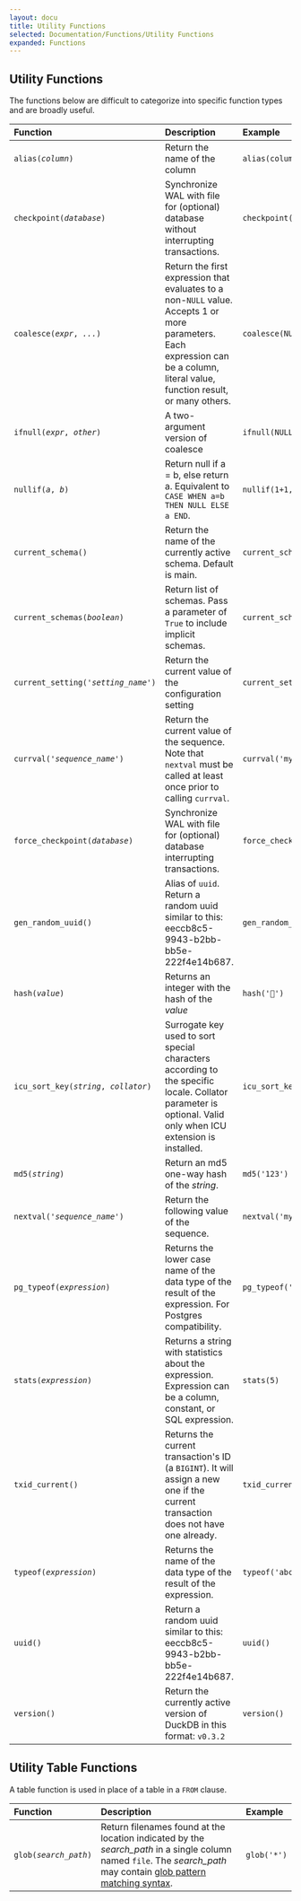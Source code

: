 ```yaml
---
layout: docu
title: Utility Functions
selected: Documentation/Functions/Utility Functions
expanded: Functions
---
```


## Utility Functions
The functions below are difficult to categorize into specific function types and are broadly useful. 

| Function| Description| Example| Result|
|:----------------------------------|:---------------------------------------------------------------------------------------------------------------------------------------------------------------------------------|:---------------------------------------|:--------------------------------------|
| `alias(`*`column`*`)` | Return the name of the column| `alias(column1)` | `'column1'` |
| `checkpoint(`*`database`*`)`| Synchronize WAL with file for (optional) database without interrupting transactions. | `checkpoint(my_db)`| success boolean |
| `coalesce(`*`expr`*`, `*`...`*`)` | Return the first expression that evaluates to a non-`NULL` value. Accepts 1 or more parameters. Each expression can be a column, literal value, function result, or many others. | `coalesce(NULL,NULL,'default_string')` | `'default_string'`|
| `ifnull(`*`expr`*`, `*`other`*`)` | A two-argument version of coalesce | `ifnull(NULL,'default_string')` | `'default_string'`|
| `nullif(`*`a`*`, `*`b`*`)` | Return null if a = b, else return a. Equivalent to `CASE WHEN a=b THEN NULL ELSE a END`. | `nullif(1+1, 2)` | `NULL`|
| `current_schema()`| Return the name of the currently active schema. Default is main. | `current_schema()` | `'main'`|
| `current_schemas(`*`boolean`*`)`| Return list of schemas. Pass a parameter of `True` to include implicit schemas.| `current_schemas(true)`| `['temp', 'main', 'pg_catalog']`|
| `current_setting(`*`'setting_name'`*`)` | Return the current value of the configuration setting| `current_setting('access_mode')` | `'automatic'` |
| `currval(`*`'sequence_name'`*`)`| Return the current value of the sequence. Note that `nextval` must be called at least once prior to calling `currval`. | `currval('my_sequence_name')`| `1` |
| `force_checkpoint(`*`database`*`)`| Synchronize WAL with file for (optional) database interrupting transactions. | `force_checkpoint(my_db)`| success boolean |
| `gen_random_uuid()` | Alias of `uuid`. Return a random uuid similar to this: eeccb8c5-9943-b2bb-bb5e-222f4e14b687. | `gen_random_uuid()`| various |
| `hash(`*`value`*`)` | Returns an integer with the hash of the *value*| `hash('🦆')` | `2595805878642663834` |
| `icu_sort_key(`*`string`*`, `*`collator`*`)` | Surrogate key used to sort special characters according to the specific locale. Collator parameter is optional. Valid only when ICU extension is installed.| `icu_sort_key('ö','DE')` | 460145960106|
| `md5(`*`string`*`)` | Return an md5 one-way hash of the *string*.| `md5('123')` | `'202cb962ac59075b964b07152d234b70'`|
| `nextval(`*`'sequence_name'`*`)`| Return the following value of the sequence.| `nextval('my_sequence_name')`| `2` |
| `pg_typeof(`*`expression`*`)` | Returns the lower case name of the data type of the result of the expression. For Postgres compatibility.| `pg_typeof('abc')` | `'varchar'` |
| `stats(`*`expression`*`)` | Returns a string with statistics about the expression. Expression can be a column, constant, or SQL expression.| `stats(5)` | `'[Min: 5, Max: 5][Has Null: false]'` |
| `txid_current()`| Returns the current transaction's ID (a `BIGINT`). It will assign a new one if the current transaction does not have one already.| `txid_current()` | various |
| `typeof(`*`expression`*`)`| Returns the name of the data type of the result of the expression. | `typeof('abc')`| `'VARCHAR'` |
| `uuid()`| Return a random uuid similar to this: eeccb8c5-9943-b2bb-bb5e-222f4e14b687.| `uuid()` | various |
| `version()` | Return the currently active version of DuckDB in this format: `v0.3.2` | `version()`| various |

## Utility Table Functions
A table function is used in place of a table in a `FROM` clause.

| Function | Description | Example |
|:---|:---|:---|
| `glob(`*`search_path`*`)` | Return filenames found at the location indicated by the *search_path* in a single column named `file`. The *search_path* may contain [glob pattern matching syntax](./patternmatching). | `glob('*')` |